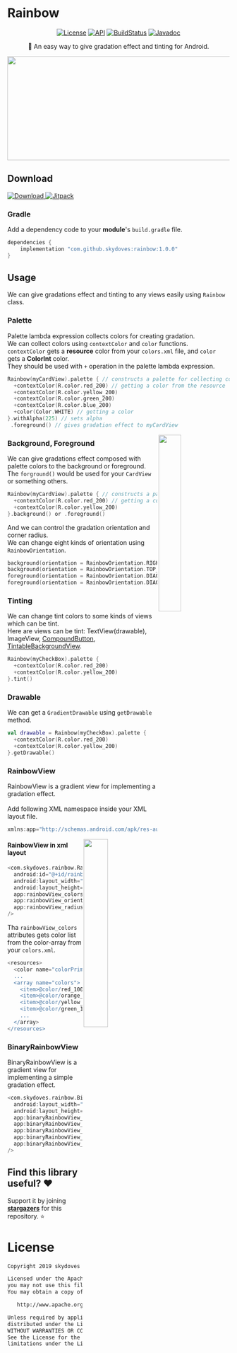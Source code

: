 # Rainbow

<p align="center">
  <a href="https://opensource.org/licenses/Apache-2.0"><img alt="License" src="https://img.shields.io/badge/License-Apache%202.0-blue.svg"/></a>
  <a href="https://android-arsenal.com/api?level=16"><img alt="API" src="https://img.shields.io/badge/API-16%2B-brightgreen.svg?style=flat"/></a>
  <a href="https://travis-ci.org/skydoves/Rainbow"><img alt="BuildStatus" src="https://travis-ci.org/skydoves/Rainbow.svg?branch=master"/></a>
  <a href="https://skydoves.github.io/libraries/rainbow/javadoc/rainbow/com.skydoves.rainbow/index.html"><img alt="Javadoc" src="https://img.shields.io/badge/Javadoc-Rainbow-yellow"/></a>
</p>

<p align="center">
🌈 An easy way to give gradation effect and tinting for Android.
</p>

<p align="center">
<img src="https://user-images.githubusercontent.com/24237865/63633474-2a597800-c684-11e9-8aa3-db99575c73e0.png" width="694" height="235"/>
</p>

## Download
[![Download](https://api.bintray.com/packages/devmagician/maven/rainbow/images/download.svg) ](https://bintray.com/devmagician/maven/rainbow/_latestVersion)
[![Jitpack](https://jitpack.io/v/skydoves/Rainbow.svg)](https://jitpack.io/#skydoves/Rainbow)
### Gradle
Add a dependency code to your **module**'s `build.gradle` file.
```gradle
dependencies {
    implementation "com.github.skydoves:rainbow:1.0.0"
}
```

## Usage
We can give gradations effect and tinting to any views easily using `Rainbow` class.

### Palette
Palette lambda expression collects colors for creating gradation.<br>
We can collect colors using `contextColor` and `color` functions.<br>
`contextColor` gets a __resource__ color from your `colors.xml` file, and `color` gets a __ColorInt__ color.<br>
They should be used with `+` operation in the palette lambda expression.

```kotlin
Rainbow(myCardView).palette { // constructs a palette for collecting colors.
  +contextColor(R.color.red_200) // getting a color from the resource
  +contextColor(R.color.yellow_200)
  +contextColor(R.color.green_200)
  +contextColor(R.color.blue_200)
  +color(Color.WHITE) // getting a color
}.withAlpha(225) // sets alpha
 .foreground() // gives gradation effect to myCardView
```

<img src="https://user-images.githubusercontent.com/24237865/63633706-6c37ed80-c687-11e9-9316-b29530c7f1a8.jpg" align="right" width="32%"/>

### Background, Foreground
We can give gradations effect composed with palette colors to the background or foreground.<br>
The `forground()` would be used for your `CardView` or something others.

```kotlin
Rainbow(myCardView).palette { // constructs a palette for collecting colors.
  +contextColor(R.color.red_200) // getting a color from the resource
  +contextColor(R.color.yellow_200)
}.background() or .foreground()
```

And we can control the gradation orientation and corner radius. <br>
We can change eight kinds of orientation using `RainbowOrientation`.
```kotlin
background(orientation = RainbowOrientation.RIGHT_LEFT, radius = 8)
background(orientation = RainbowOrientation.TOP_BOTTOM, radius = 8)
foreground(orientation = RainbowOrientation.DIAGONAL_TOP_LEFT, radius = 8)
foreground(orientation = RainbowOrientation.DIAGONAL_BOTTOM_RIGHT, radius = 8)
```

### Tinting
We can change tint colors to some kinds of views which can be tint.<br>
Here are views can be tint: TextView(drawable), ImageView, [CompoundButton](https://www.google.com/search?q=CompoundButton&oq=compo&aqs=chrome.0.69i59l2j69i57j69i60l2j69i61.4868j0j4&sourceid=chrome&ie=UTF-8), [TintableBackgroundView](https://developer.android.com/reference/androidx/core/view/TintableBackgroundView).

```kotlin
Rainbow(myCheckBox).palette {
  +contextColor(R.color.red_200)
  +contextColor(R.color.yellow_200)
}.tint()
```

### Drawable
We can get a `GradientDrawable` using `getDrawable` method. <br>

```kotlin
val drawable = Rainbow(myCheckBox).palette {
  +contextColor(R.color.red_200)
  +contextColor(R.color.yellow_200)
}.getDrawable()
```

### RainbowView
RainbowView is a gradient view for implementing a gradation effect. <br><br>
Add following XML namespace inside your XML layout file.

```gradle
xmlns:app="http://schemas.android.com/apk/res-auto"
```
<img src="https://user-images.githubusercontent.com/24237865/63634081-74465c00-c68c-11e9-94d0-20ce48a57c7e.jpg" align="right" width="33%"/>

#### RainbowView in xml layout
```gradle
<com.skydoves.rainbow.RainbowView
  android:id="@+id/rainbow"
  android:layout_width="match_parent"
  android:layout_height="match_parent"
  app:rainbowView_colors="@array/colors" // colors for gradient.
  app:rainbowView_orientation="left_right" // gradient orientation.
  app:rainbowView_radius="12dp" // corner radius.
/>
```

Tha `rainbowView_colors` attributes gets color list from the color-array from your `colors.xml`.

```gradle
<resources>
  <color name="colorPrimary">#C51162</color>
  ...
  <array name="colors">
    <item>@color/red_100</item>
    <item>@color/orange_100</item>
    <item>@color/yellow_100</item>
    <item>@color/green_100</item>
    ...
  </array>
</resources>
```

### BinaryRainbowView
BinaryRainbowView is a gradient view for implementing a simple gradation effect. <br>

```gradle
<com.skydoves.rainbow.BinaryRainbowView
  android:layout_width="match_parent"
  android:layout_height="80dp"
  app:binaryRainbowView_startColor="@color/md_green_100" // starting color of the gradient.
  app:binaryRainbowView_centerColor="@color/white" // center color of the gradient.
  app:binaryRainbowView_endColor="@color/skyBlue" // end color of the gradient.
  app:binaryRainbowView_orientation="bottom_top" // gradient orientation.
  app:binaryRainbowView_radius="12dp" // corner radius
/>
```

## Find this library useful? :heart:
Support it by joining __[stargazers](https://github.com/skydoves/Rainbow/stargazers)__ for this repository. :star:

# License
```xml
Copyright 2019 skydoves (Jaewoong Eum)

Licensed under the Apache License, Version 2.0 (the "License");
you may not use this file except in compliance with the License.
You may obtain a copy of the License at

   http://www.apache.org/licenses/LICENSE-2.0

Unless required by applicable law or agreed to in writing, software
distributed under the License is distributed on an "AS IS" BASIS,
WITHOUT WARRANTIES OR CONDITIONS OF ANY KIND, either express or implied.
See the License for the specific language governing permissions and
limitations under the License.
